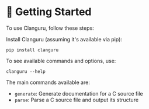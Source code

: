 # 🚀 Getting Started

To use Clanguru, follow these steps:

Install Clanguru (assuming it's available via pip):

```
pip install clanguru
```

To see available commands and options, use:

```
clanguru --help
```

The main commands available are:

- `generate`: Generate documentation for a C source file
- `parse`: Parse a C source file and output its structure

